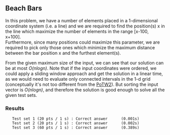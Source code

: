 ## Beach Bars
In this problem, we have a number of elements placed in a 1-dimensional coordinate system (i.e. a line) and we are required to find the position(s) x in the line which maximize the number of elements in the range [x-100, x+100].  
Furthermore, since many positions could maximize this parameter, we are required to pick only those ones which minimize the maximum distance between the bar position x and the furthest element(s). 

From the given maximum size of the input, we can see that our solution can be at most *O(nlogn)*. Note that if the input coordinates were ordered, we could apply a sliding window approach and get the solution in a linear time, as we would need to evaluate only connected intervals in the 1-d grid (conceptually it's not too different from the [PoTW2](../deck-cards/)). But sorting the input vector is *O(nlogn)*, and therefore the solution is good enough to solve all the given test sets.

### Results
```
   Test set 1 (20 pts / 1 s) : Correct answer      (0.001s)
   Test set 2 (20 pts / 1 s) : Correct answer      (0.002s)
   Test set 3 (60 pts / 1 s) : Correct answer      (0.389s)
```
